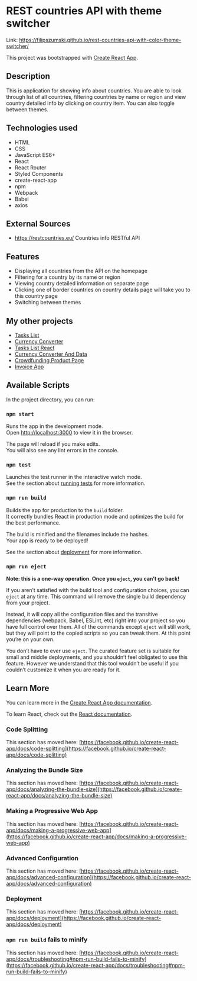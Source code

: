 # REST countries API with theme switcher

Link: https://filipszumski.github.io/rest-countries-api-with-color-theme-switcher/

This project was bootstrapped with [Create React App](https://github.com/facebook/create-react-app).

## Description

This is application for showing info about countries. You are able to look through list of all countries, filtering countries by name or region and view country detailed info by clicking on country item. You can also toggle between themes.
## Technologies used

- HTML
- CSS
- JavaScript ES6+
- React
- React Router
- Styled Components
- create-react-app
- npm
- Webpack
- Babel
- axios

## External Sources

- https://restcountries.eu/ Countries info RESTful API

## Features

- Displaying all countries from the API on the homepage
- Filtering for a country by its name or region
- Viewing country detailed information on separate page
- Clicking one of border countries on country details page will take you to this country page
- Switching between themes

## My other projects

- [Tasks List](https://github.com/filipszumski/tasks-list)
- [Currency Converter](https://github.com/filipszumski/currency-converter)
- [Tasks List React](https://github.com/filipszumski/tasks-list-react)
- [Currency Converter And Data](https://github.com/filipszumski/currency-converter-and-data-react)
- [Crowdfunding Product Page](https://github.com/filipszumski/crowdfunding-product-page)
- [Invoice App](https://github.com/filipszumski/invoice-app)

## Available Scripts

In the project directory, you can run:

### `npm start`

Runs the app in the development mode.\
Open [http://localhost:3000](http://localhost:3000) to view it in the browser.

The page will reload if you make edits.\
You will also see any lint errors in the console.

### `npm test`

Launches the test runner in the interactive watch mode.\
See the section about [running tests](https://facebook.github.io/create-react-app/docs/running-tests) for more information.

### `npm run build`

Builds the app for production to the `build` folder.\
It correctly bundles React in production mode and optimizes the build for the best performance.

The build is minified and the filenames include the hashes.\
Your app is ready to be deployed!

See the section about [deployment](https://facebook.github.io/create-react-app/docs/deployment) for more information.

### `npm run eject`

**Note: this is a one-way operation. Once you `eject`, you can’t go back!**

If you aren’t satisfied with the build tool and configuration choices, you can `eject` at any time. This command will remove the single build dependency from your project.

Instead, it will copy all the configuration files and the transitive dependencies (webpack, Babel, ESLint, etc) right into your project so you have full control over them. All of the commands except `eject` will still work, but they will point to the copied scripts so you can tweak them. At this point you’re on your own.

You don’t have to ever use `eject`. The curated feature set is suitable for small and middle deployments, and you shouldn’t feel obligated to use this feature. However we understand that this tool wouldn’t be useful if you couldn’t customize it when you are ready for it.

## Learn More

You can learn more in the [Create React App documentation](https://facebook.github.io/create-react-app/docs/getting-started).

To learn React, check out the [React documentation](https://reactjs.org/).

### Code Splitting

This section has moved here: [https://facebook.github.io/create-react-app/docs/code-splitting](https://facebook.github.io/create-react-app/docs/code-splitting)

### Analyzing the Bundle Size

This section has moved here: [https://facebook.github.io/create-react-app/docs/analyzing-the-bundle-size](https://facebook.github.io/create-react-app/docs/analyzing-the-bundle-size)

### Making a Progressive Web App

This section has moved here: [https://facebook.github.io/create-react-app/docs/making-a-progressive-web-app](https://facebook.github.io/create-react-app/docs/making-a-progressive-web-app)

### Advanced Configuration

This section has moved here: [https://facebook.github.io/create-react-app/docs/advanced-configuration](https://facebook.github.io/create-react-app/docs/advanced-configuration)

### Deployment

This section has moved here: [https://facebook.github.io/create-react-app/docs/deployment](https://facebook.github.io/create-react-app/docs/deployment)

### `npm run build` fails to minify

This section has moved here: [https://facebook.github.io/create-react-app/docs/troubleshooting#npm-run-build-fails-to-minify](https://facebook.github.io/create-react-app/docs/troubleshooting#npm-run-build-fails-to-minify)

